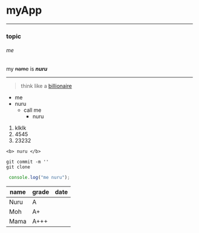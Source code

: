 <!-- HEADING -->
# myApp  
___
### topic 
###### me 

<!-- Italics -->
my ~~name~~ is *__nuru__*

---

>think like a [billionaire]( facebokk.com "Dangote")


* me 
* nuru
    * call me 
        * nuru
1. klklk
1. 4545
1. 23232 
 

 `<b> nuru </b>`

 ```
git commit -m '' 
git clone  
 ```

 ```javascript 
  console.log("me nuru");
 ```

 | name | grade | date|
 | ----| ------| ---|
 | Nuru     |A  |
 | Moh| A+|
 |Mama| A+++

